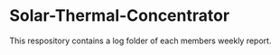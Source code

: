 # Solar-Thermal-Concentrator

This respository contains a log folder of each members weekly report. 
